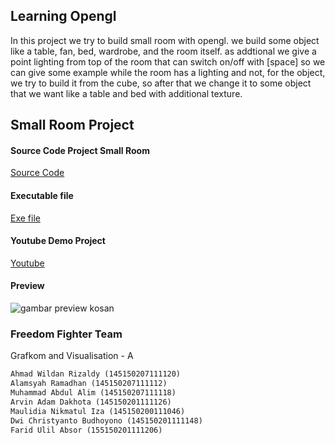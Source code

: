 ## Learning Opengl

In this project we try to build small room with opengl. we build some object like a table, fan, bed, wardrobe, and the room itself. as addtional we give a point lighting from top of the room that can switch on/off with [space] so we can give some example while the room has a lighting and not, for the object, we try to build it from the cube, so after that we change it to some object that we want like a table and bed with additional texture. 

## Small Room Project

#### Source Code Project Small Room
[Source Code](https://github.com/awzaldy/KamarKecil-Opengl/blob/master/FreedomFighter_Kelompok2.zip)
#### Executable file
[Exe file](https://github.com/awzaldy/KamarKecil-Opengl/blob/master/Learing%20opengl%20small%20room.zip)
#### Youtube Demo Project
[Youtube](https://www.youtube.com/watch?v=Wgt2vCaOvN0&feature=youtu.be)

#### Preview
![gambar preview kosan](https://raw.githubusercontent.com/awzaldy/KamarKecil-Opengl/master/kosan.PNG)

### Freedom Fighter Team 
Grafkom and Visualisation - A
```markdown
Ahmad Wildan Rizaldy (145150207111120)
Alamsyah Ramadhan (145150207111112)
Muhammad Abdul Alim (145150207111118)
Arvin Adam Dakhota (145150201111126)
Maulidia Nikmatul Iza (145150200111046)
Dwi Christyanto Budhoyono (145150201111148)
Farid Ulil Absor (155150201111206)
```
